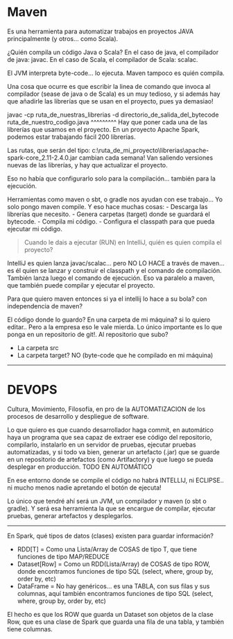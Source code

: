 
# Maven

Es una herramienta para automatizar trabajos en proyectos JAVA principalmente (y otros... como Scala).

¿Quién compila un código Java o Scala?
    En el caso de java, el compilador de java: javac.
    En el caso de Scala, el compilador de Scala: scalac.

El JVM interpreta byte-code... lo ejecuta. Maven tampoco es quién compila.

Una cosa que ocurre es que escribir la linea de comando que invoca al compilador (sease de java o de Scala) es un muy tedioso, y si además hay que añadirle las librerías que se usan en el proyecto, pues ya demasiao!

 javac -cp ruta_de_nuestras_librerias -d directorio_de_salida_del_bytecode ruta_de_nuestro_codigo.java
            ^^^^^^^^^
            Hay que poner cada una de las librerías que usamos en el proyecto.
            En un proyecto Apache Spark, podemos estar trabajando fácil 200 librerías.
  
Las rutas, que serán del tipo: c:\ruta_de_mi_proyecto\librerias\apache-spark-core_2.11-2.4.0.jar
cambian cada semana! Van saliendo versiones nuevas de las librerías, y hay que actualizar el proyecto.

Eso no había que configurarlo solo para la compilación... también para la ejecución.

 Herramientas como maven o sbt, o gradle nos ayudan con ese trabajo... Yo solo pongo maven compile.
 Y eso hace muchas cosas:
    - Descarga las librerías que necesito.
    - Genera carpetas (target) donde se guardará el bytecode.
    - Compila mi código.
    - Configura el classpath para que pueda ejecutar mi código.

> Cuando le dais a ejecutar (RUN) en IntelliJ, quién es quien compila el proyecto?

IntelliJ es quien lanza javac/scalac... pero NO LO HACE a través de maven... es él quien se lanzar y construir el classpath y el comando de compilación. También lanza luego el comando de ejecución.
Eso va paralelo a maven, que también puede compilar y ejecutar el proyecto.

Para que quiero maven entonces si ya el intellij lo hace a su bola? con independencia de maven?

El código donde lo guardo? En una carpeta de mi máquina? si lo quiero editar.. Pero a la empresa eso le vale mierda. Lo único importante es lo que ponga en un repositorio de git!.
Al repositorio que subo? 
- La carpeta src
- La carpeta target? NO (byte-code que he compilado en mi máquina)

---

# DEVOPS

Cultura, Movimiento, Filosofía, en pro de la AUTOMATIZACION de los procesos de desarrollo y despliegue de software.

Lo que quiero es que cuando desarrollador haga commit, en automático haya un programa que sea capaz de extraer ese código del repositorio, compilarlo, instalarlo en un servidor de pruebas, ejecutar pruebas automatizadas, y si todo va bien, generar un artefacto (.jar) que se guarde en un repositorio de artefactos (como Artifactory) y que luego se pueda desplegar en producción. TODO EN AUTOMÁTICO

En ese entorno donde se compile el código no habrá INTELLIJ, ni ECLIPSE.. ni mucho menos nadie apretando el botón de ejecuta!

Lo único que tendré ahí será un JVM, un compilador y maven (o sbt o gradle). Y será esa herramienta la que se encargue de compilar, ejecutar pruebas, generar artefactos y desplegarlos.

---

En Spark, qué tipos de datos (clases) existen para guardar información?
- RDD[T]       = Como una Lista/Array de COSAS de tipo T, que tiene funciones de tipo MAP/REDUCE
- Dataset[Row] = Como un RDD(Lista/Array) de COSAS de tipo ROW, donde encontramos funciones de tipo SQL (select, where, group by, order by, etc)
- DataFrame    = No hay genéricos... es una TABLA, con sus filas y sus columnas, aquí también encontramos funciones de tipo SQL (select, where, group by, order by, etc)

El hecho es que los ROW que guarda un Dataset son objetos de la clase Row, que es una clase de Spark que guarda una fila de una tabla, y también tiene columnas.
